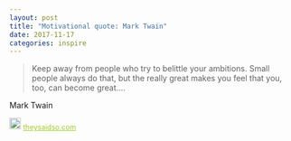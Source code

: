 ```yaml
---
layout: post
title: "Motivational quote: Mark Twain"
date: 2017-11-17
categories: inspire
---
```

> Keep away from people who try to belittle your ambitions. Small people always do that, but the really great makes you feel that you, too, can become great....

Mark Twain

<span style="z-index:50;font-size:0.9em;"><img src="https://theysaidso.com/branding/theysaidso.png" height="20" width="20" alt="theysaidso.com"/><a href="https://theysaidso.com" title="Powered by quotes from theysaidso.com" style="color: #9fcc25; margin-left: 4px; vertical-align: middle;">theysaidso.com</a></span>
